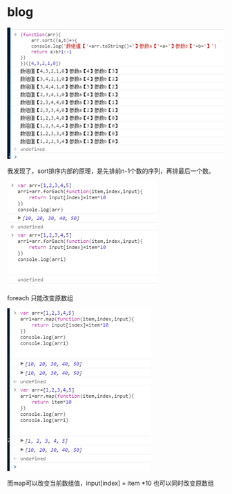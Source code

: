 # blog
![image](https://github.com/wind17/blog/blob/master/img/sort.jpg)

我发现了，sort排序内部的原理，是先排前n-1个数的序列，再排最后一个数。


![image](https://github.com/wind17/blog/blob/master/img/foreach.png)

foreach 只能改变原数组

![image](https://github.com/wind17/blog/blob/master/img/map.png)

而map可以改变当前数组值，input[index] = item *10 也可以同时改变原数组
